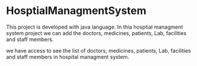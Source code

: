 # HosptialManagmentSystem
 This project is developed with java language.
 In thia hosptial managment system project we can  add the doctors, medicines, patients, Lab, facilities and staff members.

 we have access to see the list of  doctors, medicines, patients, Lab, facilities and staff members in hospital managment system.
 
 
